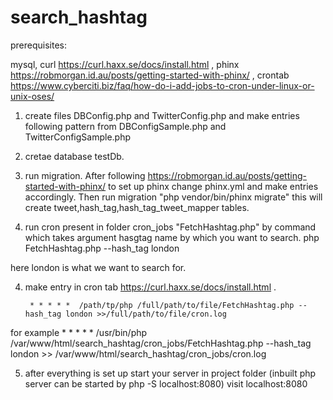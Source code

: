 # search_hashtag
prerequisites:


mysql,
curl   https://curl.haxx.se/docs/install.html ,
phinx https://robmorgan.id.au/posts/getting-started-with-phinx/ ,
crontab https://www.cyberciti.biz/faq/how-do-i-add-jobs-to-cron-under-linux-or-unix-oses/

1. create files DBConfig.php and TwitterConfig.php and make entries following pattern from DBConfigSample.php and TwitterConfigSample.php

2. cretae database testDb.

3. run migration. After following https://robmorgan.id.au/posts/getting-started-with-phinx/ to set up phinx change phinx.yml and make entries accordingly. Then run migration 
"php vendor/bin/phinx migrate" this will create tweet,hash_tag,hash_tag_tweet_mapper tables.

4. run cron present in folder cron_jobs "FetchHashtag.php" by command which takes argument hasgtag name by which you want to search.
php FetchHashtag.php --hash_tag london

here london is what we want to search for.

4. make entry in cron tab https://curl.haxx.se/docs/install.html .

        * * * * *  /path/tp/php /full/path/to/file/FetchHashtag.php --hash_tag london >>/full/path/to/file/cron.log

for example
        * * * * *  /usr/bin/php /var/www/html/search_hashtag/cron_jobs/FetchHashtag.php --hash_tag london >> /var/www/html/search_hashtag/cron_jobs/cron.log

5. after everything is set up start your server in project folder (inbuilt php server can be started by php -S localhost:8080)
visit localhost:8080



